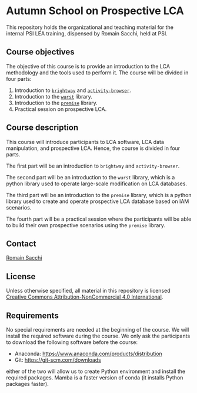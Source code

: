 # Autumn School on Prospective LCA

This repository holds the organizational and teaching material for 
the internal PSI LEA training, dispensed by Romain Sacchi, held at
PSI.

## Course objectives

The objective of this course is to provide an introduction to the
LCA methodology and the tools used to perform it. The course will
be divided in four parts:

1. Introduction to [``brightway``](https://docs.brightway.dev/en/latest/) and [``activity-browser``](https://github.com/LCA-ActivityBrowser/activity-browser).
2. Introduction to the [``wurst``](https://github.com/polca/wurst) library.
3. Introduction to the [``premise``](https://github.com/polca/premise) library.
4. Practical session on prospective LCA.


## Course description

This course will introduce participants to LCA software, LCA data manipulation,
and prospective LCA. Hence, the course is divided in four parts. 

The first part will be an introduction to ``brightway`` and ``activity-browser``.

The second part will be an introduction to
the ``wurst`` library, which is a python library used to operate
large-scale modification on LCA databases. 

The third part will be
an introduction to the ``premise`` library, which is a python library
used to create and operate prospective LCA database based on IAM
scenarios. 

The fourth part will be a practical session where the
participants will be able to build their own prospective scenarios
using the ``premise`` library.

## Contact

[Romain Sacchi](mailto:romain.sacchi@psi.ch)

## License

Unless otherwise specified, all material in this repository is licensed [Creative Commons Attribution-NonCommercial 4.0 International](https://creativecommons.org/licenses/by-nc/4.0/legalcode).

## Requirements

No special requirements are needed at the beginning of the course.
We will install the required software during the course.
We only ask the participants to download the following software before the course:

- Anaconda: https://www.anaconda.com/products/distribution
- Git: https://git-scm.com/downloads

either of the two will allow us to create Python environment and install the required packages.
Mamba is a faster version of conda (it installs Python packages faster).
